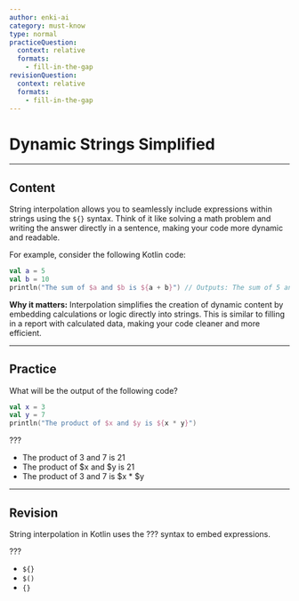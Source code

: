 ```yaml
---
author: enki-ai
category: must-know
type: normal
practiceQuestion:
  context: relative
  formats:
    - fill-in-the-gap
revisionQuestion:
  context: relative
  formats:
    - fill-in-the-gap
---
```


# Dynamic Strings Simplified

---
## Content

String interpolation allows you to seamlessly include expressions within strings using the `${}` syntax. Think of it like solving a math problem and writing the answer directly in a sentence, making your code more dynamic and readable.

For example, consider the following Kotlin code:

```kotlin
val a = 5
val b = 10
println("The sum of $a and $b is ${a + b}") // Outputs: The sum of 5 and 10 is 15
```

**Why it matters:** Interpolation simplifies the creation of dynamic content by embedding calculations or logic directly into strings. This is similar to filling in a report with calculated data, making your code cleaner and more efficient.


---
## Practice

What will be the output of the following code?

```kotlin
val x = 3
val y = 7
println("The product of $x and $y is ${x * y}")
```

???

- The product of 3 and 7 is 21
- The product of $x and $y is 21
- The product of 3 and 7 is $x * $y


---
## Revision

String interpolation in Kotlin uses the ??? syntax to embed expressions.

???

- `${}`
- `$()`
- `{}`


